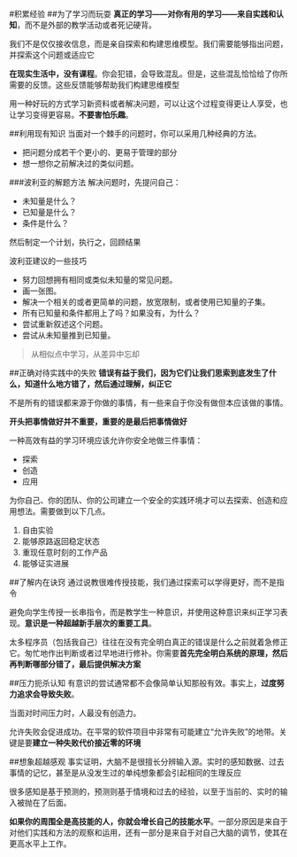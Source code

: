 #积累经验
##为了学习而玩耍
**真正的学习——对你有用的学习——来自实践和认知**，而不是外部的教学活动或者死记硬背。

我们不是仅仅接收信息，而是亲自探索和构建思维模型。我们需要能够指出问题，并探索这个问题或适应它

**在现实生活中，没有课程**。你会犯错，会导致混乱。但是，这些混乱恰恰给了你所需要的反馈。这些反馈能够帮助我们构建思维模型

用一种好玩的方式学习新资料或者解决问题，可以让这个过程变得更让人享受，也让学习变得更容易。**不要害怕乐趣**。

##利用现有知识
当面对一个棘手的问题时，你可以采用几种经典的方法。

* 把问题分成若干个更小的、更易于管理的部分
* 想一想你之前解决过的类似问题。

###波利亚的解题方法
解决问题时，先提问自己：

* 未知量是什么？
* 已知量是什么？
* 条件是什么？

然后制定一个计划，执行之，回顾结果

波利亚建议的一些技巧

* 努力回想拥有相同或类似未知量的常见问题。
* 画一张图。
* 解决一个相关的或者更简单的问题，放宽限制，或者使用已知量的子集。
* 所有已知量和条件都用上了吗？如果没有，为什么？
* 尝试重新叙述这个问题。
* 尝试从未知量推到已知量。

> 从相似点中学习，从差异中忘却

##正确对待实践中的失败
**错误有益于我们，因为它们让我们思索到底发生了什么，知道什么地方错了，然后通过理解，纠正它**

不是所有的错误都来源于你做的事情，有一些来自于你没有做但本应该做的事情。

**开头把事情做好并不重要，重要的是最后把事情做好**

一种高效有益的学习环境应该允许你安全地做三件事情：

* 探索
* 创造
* 应用

为你自己、你的团队、你的公司建立一个安全的实践环境才可以去探索、创造和应用想法。需要做到以下几点。

1. 自由实验
2. 能够原路返回稳定状态
3. 重现任意时刻的工作产品
4. 能够证实进展

##了解内在诀窍
通过说教很难传授技能，我们通过探索可以学得更好，而不是指令

避免向学生传授一长串指令，而是教学生一种意识，并使用这种意识来纠正学习表现。**意识是一种超越新手层次的重要工具**。

太多程序员（包括我自己）往往在没有完全明白真正的错误是什么之前就着急修正它。匆忙地作出判断或者过早地进行修补。你需要**首先完全明白系统的原理，然后再判断哪部分错了，最后提供解决方案**

##压力扼杀认知
有意识的尝试通常都不会像简单认知那般有效。事实上，**过度努力追求会导致失败**。

当面对时间压力时，人最没有创造力。

允许失败会促进成功。在平常的软件项目中非常有可能建立“允许失败”的地带。关键是要**建立一种失败代价接近零的环境**

##想象超越感观
事实证明，大脑不是很擅长分辨输入源。实时的感知数据、过去事情的记忆，甚至是从没发生过的单纯想象都会引起相同的生理反应

很多感知是基于预测的，预测则基于情境和过去的经验，以至于当前的、实时的输入被抛在了后面。

**如果你的周围全是高技能的人，你就会增长自己的技能水平**。一部分原因是来自于对他们实践和方法的观察和运用，还有一部分是来自于对自己大脑的调节，使其在更高水平上工作。

